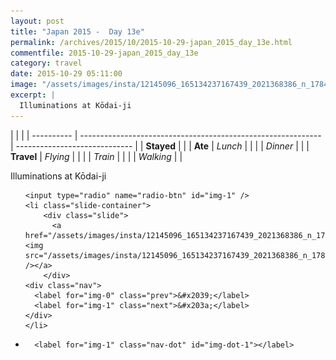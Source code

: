 ```yaml
---
layout: post
title: "Japan 2015 -  Day 13e"
permalink: /archives/2015/10/2015-10-29-japan_2015_day_13e.html
commentfile: 2015-10-29-japan_2015_day_13e
category: travel
date: 2015-10-29 05:11:00
image: "/assets/images/insta/12145096_165134237167439_2021368386_n_17845058185047535.jpg"
excerpt: |
  Illuminations at Kōdai-ji
---
```


|            |                                                              |
| ---------- | ------------------------------------------------------------ | ----------------------------- |
| **Stayed** |  |
| **Ate**    | _Lunch_                                                      |          |
|            | _Dinner_                                                     |          |
| **Travel** | _Flying_                                                     |          |
|            | _Train_                                                      |          |
|            | _Walking_                                                    |          |


Illuminations at Kōdai-ji


<ul class="slides">

    <input type="radio" name="radio-btn" id="img-1" />
    <li class="slide-container">
        <div class="slide">
          <a href="/assets/images/insta/12145096_165134237167439_2021368386_n_17845058185047535.jpg"><img src="/assets/images/insta/12145096_165134237167439_2021368386_n_17845058185047535.jpg" /></a>
        </div>
    <div class="nav">
      <label for="img-0" class="prev">&#x2039;</label>
      <label for="img-1" class="next">&#x203a;</label>
    </div>
    </li>
			
<li class="nav-dots">

      <label for="img-1" class="nav-dot" id="img-dot-1"></label>

</li>
</ul>        
             

		